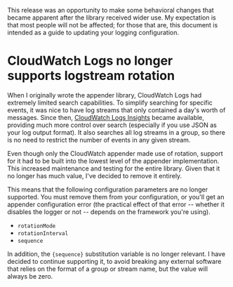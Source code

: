 This release was an opportunity to make some behavioral changes that became apparent
after the library received wider use. My expectation is that most people will not be
affected; for those that are, this document is intended as a guide to updating your
logging configuration.


# CloudWatch Logs no longer supports logstream rotation

When I originally wrote the appender library, CloudWatch Logs had extremely limited
search capabilities. To simplify searching for specific events, it was nice to have
log streams that only contained a day's worth of messages. Since then, [CloudWatch Logs
Insights](https://docs.aws.amazon.com/AmazonCloudWatch/latest/logs/AnalyzingLogData.html)
became available, providing much more control over search (especially if you use JSON as
your log output format). It also searches all log streams in a group, so there is no need
to restrict the number of events in any given stream.

Even though only the CloudWatch appender made use of rotation, support for it had to be
built into the lowest level of the appender implementation. This increased maintenance
and testing for the entire library. Given that it no longer has much value, I've decided
to remove it entirely.

This means that the following configuration parameters are no longer supported. You must
remove them from your configuration, or you'll get an appender configuration error (the
practical effect of that error -- whether it disables the logger or not -- depends on the
framework you're using).

 * `rotationMode`
 * `rotationInterval`
 * `sequence`

In addition, the `{sequence}` substitution variable is no longer relevant. I have decided
to continue supporting it, to avoid breaking any external software that relies on the
format of a group or stream name, but the value will always be zero.

